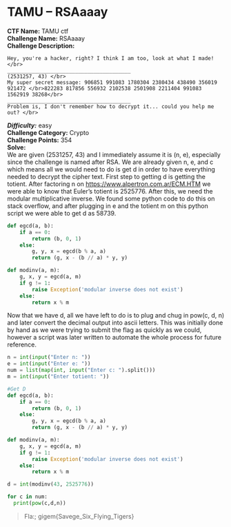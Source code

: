 # TAMU – RSAaaay </br>
**CTF Name:** TAMU ctf</br>
**Challenge Name:** RSAaaay</br>
**Challenge Description:** </br>
```
Hey, you're a hacker, right? I think I am too, look at what I made! </br>
________________________________________
(2531257, 43) </br>
My super secret message: 906851 991083 1780304 2380434 438490 356019 921472 </br>822283 817856 556932 2102538 2501908 2211404 991083 1562919 38268</br>
________________________________________
Problem is, I don't remember how to decrypt it... could you help me out? </br>
```
***Difficulty:*** easy </br>
**Challenge Category:** Crypto</br>
**Challenge Points:** 354</br>
**Solve:** </br>
    We are given (2531257, 43) and I immediately assume it is (n, e), especially since the challenge is named after RSA. We are already given n, e, and c which means all we would need to do is get d in order to have everything needed to decrypt the cipher text. 
    First step to getting d is getting the totient. After factoring n on https://www.alpertron.com.ar/ECM.HTM we were able to know that Euler’s totient is 2525776. 
    After this, we need the modular multiplicative inverse. We found some python code to do this on stack overflow, and after plugging in e and the totient m on this python script we were able to get d as 58739. 

```python
def egcd(a, b):
    if a == 0:
        return (b, 0, 1)
    else:
        g, y, x = egcd(b % a, a)
        return (g, x - (b // a) * y, y)

def modinv(a, m):
    g, x, y = egcd(a, m)
    if g != 1:
        raise Exception('modular inverse does not exist')
    else:
        return x % m
```

   Now that we have d, all we have left to do is to plug and chug in pow(c, d, n) and later convert the decimal output into ascii letters. This was initially done by hand as we were trying to submit the flag as quickly as we could, however a script was later written to automate the whole process for future reference.

```python
n = int(input("Enter n: "))
e = int(input("Enter e: "))
num = list(map(int, input("Enter c: ").split()))
m = int(input("Enter totient: "))

#Get D
def egcd(a, b):
    if a == 0:
        return (b, 0, 1)
    else:
        g, y, x = egcd(b % a, a)
        return (g, x - (b // a) * y, y)

def modinv(a, m):
    g, x, y = egcd(a, m)
    if g != 1:
        raise Exception('modular inverse does not exist')
    else:
        return x % m

d = int(modinv(43, 2525776))

for c in num:
  print(pow(c,d,n))
```

> Fla:; gigem{Savege_Six_Flying_Tigers}
